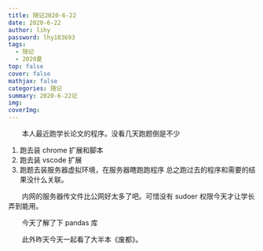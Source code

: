 ```yaml
---
title: 随记2020-6-22
date: 2020-6-22
author: lihy
password: lhy183693
tags:
  - 随记
  - 2020夏
top: false
cover: false
mathjax: false
categories: 随记
summary: 2020-6-22记
img:
coverImg:
---
```


&emsp;&emsp;本人最近跑学长论文的程序。没看几天跑题倒是不少

1. 跑去装 chrome 扩展和脚本
2. 跑去装 vscode 扩展
3. 跑题去装服务器虚拟环境，在服务器瞎跑跑程序
   总之跑过去的程序和需要的结果没什么关联。

&emsp;&emsp;内网的服务器传文件比公网好太多了吧。可惜没有 sudoer 权限今天才让学长弄到能用。

&emsp;&emsp;今天了解了下 pandas 库

&emsp;&emsp;此外昨天今天一起看了大半本《废都》。
